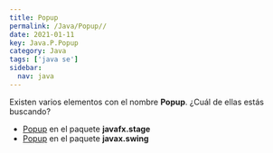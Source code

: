 ```yaml
---
title: Popup
permalink: /Java/Popup//
date: 2021-01-11
key: Java.P.Popup
category: Java
tags: ['java se']
sidebar: 
  nav: java
---
```


Existen varios elementos con el nombre **Popup**. ¿Cuál de ellas estás buscando?
<ul>
<li><a href="/Java/Popup-javafx-stage/">Popup</a> en el paquete <strong>javafx.stage</strong></li>
<li><a href="/Java/Popup-javax-swing/">Popup</a> en el paquete <strong>javax.swing</strong></li>
<ul>

